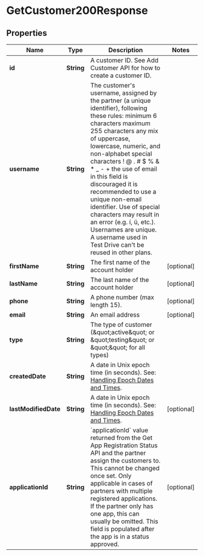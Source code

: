 

# GetCustomer200Response


## Properties

| Name | Type | Description | Notes |
|------------ | ------------- | ------------- | -------------|
|**id** | **String** | A customer ID. See Add Customer API for how to create a customer ID. |  |
|**username** | **String** | The customer&#39;s username, assigned by the partner (a unique identifier), following these rules: minimum 6 characters maximum 255 characters any mix of uppercase, lowercase, numeric, and non-alphabet special characters ! @ . # $ % &amp; * _ - + the use of email in this field is discouraged it is recommended to use a unique non-email identifier. Use of special characters may result in an error (e.g. í, ü, etc.). Usernames are unique. A username used in Test Drive can&#39;t be reused in other plans. |  |
|**firstName** | **String** | The first name of the account holder |  [optional] |
|**lastName** | **String** | The last name of the account holder |  [optional] |
|**phone** | **String** | A phone number (max length 15). |  [optional] |
|**email** | **String** | An email address |  [optional] |
|**type** | **String** | The type of customer (\&quot;active\&quot; or \&quot;testing\&quot; or \&quot;\&quot; for all types) |  |
|**createdDate** | **String** | A date in Unix epoch time (in seconds). See: [Handling Epoch Dates and Times](https://developer.mastercard.com/open-banking-us/documentation/codes-and-formats/). |  |
|**lastModifiedDate** | **String** | A date in Unix epoch time (in seconds). See: [Handling Epoch Dates and Times](https://developer.mastercard.com/open-banking-us/documentation/codes-and-formats/). |  [optional] |
|**applicationId** | **String** | &#x60;applicationId&#x60; value returned from the Get App Registration Status API and the partner assign the customers to. This cannot be changed once set. Only applicable in cases of partners with multiple registered applications. If the partner only has one app, this can usually be omitted. This field is populated after the app is in a status approved. |  [optional] |



